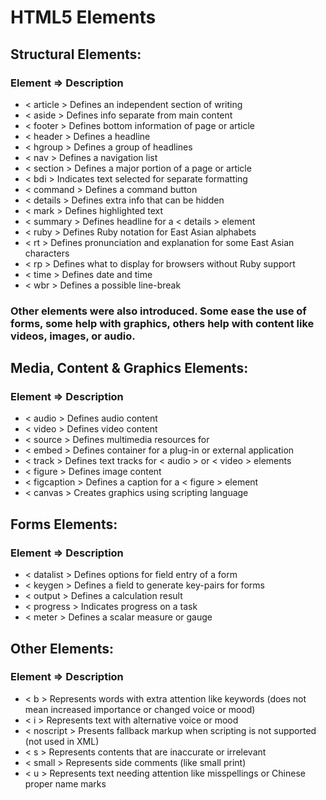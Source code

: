 # HTML5 Elements

## Structural Elements:
 
### Element => Description
 
* < article > Defines an independent section of writing
* < aside > Defines info separate from main content
* < footer > Defines bottom information of page or article
* < header > Defines a headline
* < hgroup > Defines a group of headlines
* < nav > Defines a navigation list
* < section > Defines a major portion of a page or article
* < bdi > Indicates text selected for separate formatting
* < command > Defines a command button
* < details > Defines extra info that can be hidden
* < mark > Defines highlighted text
* < summary > Defines headline for a < details > element
* < ruby > Defines Ruby notation for East Asian alphabets
* < rt > Defines pronunciation and explanation for some East Asian characters
* < rp > Defines what to display for browsers without Ruby support
* < time > Defines date and time
* < wbr > Defines a possible line-break
 
### Other elements were also introduced. Some ease the use of forms, some help with graphics, others help with content like videos, images, or audio.
 
## Media, Content & Graphics Elements:
 
### Element => Description
 
* < audio > Defines audio content
* < video > Defines video content
* < source > Defines multimedia resources for <audio> and <video> elements
* < embed > Defines container for a plug-in or external application
* < track > Defines text tracks for < audio > or < video > elements
* < figure > Defines image content
* < figcaption > Defines a caption for a < figure > element
* < canvas > Creates graphics using scripting language
 
## Forms Elements:
 
### Element => Description
 
* < datalist > Defines options for field entry of a form
* < keygen > Defines a field to generate key-pairs for forms
* < output > Defines a calculation result
* < progress > Indicates progress on a task
* < meter > Defines a scalar measure or gauge

## Other Elements:

### Element => Description

* < b > Represents words with extra attention like keywords (does not mean increased importance or changed voice or mood)
* < i > Represents text with alternative voice or mood
* < noscript > Presents fallback markup when scripting is not supported (not used in XML)
* < s > Represents contents that are inaccurate or irrelevant
* < small > Represents side comments (like small print)
* < u > Represents text needing attention like misspellings or Chinese proper name marks
